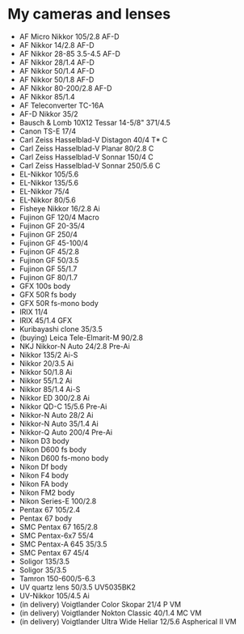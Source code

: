 # My cameras and lenses

- AF Micro Nikkor 105/2.8 AF-D
- AF Nikkor 14/2.8 AF-D
- AF Nikkor 28-85 3.5-4.5 AF-D
- AF Nikkor 28/1.4 AF-D
- AF Nikkor 50/1.4 AF-D
- AF Nikkor 50/1.8 AF-D
- AF Nikkor 80-200/2.8 AF-D
- AF Nikkor 85/1.4
- AF Teleconverter TC-16A
- AF-D Nikkor 35/2
- Bausch & Lomb 10X12 Tessar 14-5/8" 371/4.5
- Canon TS-E 17/4
- Carl Zeiss Hasselblad-V Distagon 40/4 T* C
- Carl Zeiss Hasselblad-V Planar 80/2.8 C
- Carl Zeiss Hasselblad-V Sonnar 150/4 C
- Carl Zeiss Hasselblad-V Sonnar 250/5.6 C
- EL-Nikkor 105/5.6
- EL-Nikkor 135/5.6
- EL-Nikkor 75/4
- EL-Nikkor 80/5.6
- Fisheye Nikkor 16/2.8 Ai
- Fujinon GF 120/4 Macro
- Fujinon GF 20-35/4
- Fujinon GF 250/4
- Fujinon GF 45-100/4
- Fujinon GF 45/2.8
- Fujinon GF 50/3.5
- Fujinon GF 55/1.7
- Fujinon GF 80/1.7
- GFX 100s body
- GFX 50R fs body
- GFX 50R fs-mono body
- IRIX 11/4
- IRIX 45/1.4 GFX
- Kuribayashi clone 35/3.5
- (buying) Leica Tele-Elmarit-M 90/2.8
- NKJ Nikkor-N Auto 24/2.8 Pre-Ai
- Nikkor 135/2 Ai-S
- Nikkor 20/3.5 Ai
- Nikkor 50/1.8 Ai
- Nikkor 55/1.2 Ai
- Nikkor 85/1.4 Ai-S
- Nikkor ED 300/2.8 Ai
- Nikkor QD-C 15/5.6 Pre-Ai
- Nikkor-N Auto 28/2 Ai
- Nikkor-N Auto 35/1.4 Ai
- Nikkor-Q Auto 200/4 Pre-Ai
- Nikon D3 body
- Nikon D600 fs body
- Nikon D600 fs-mono body
- Nikon Df body
- Nikon F4 body
- Nikon FA body
- Nikon FM2 body
- Nikon Series-E 100/2.8
- Pentax 67 105/2.4
- Pentax 67 body
- SMC Pentax 67 165/2.8
- SMC Pentax-6x7 55/4
- SMC Pentax-A 645 35/3.5
- SMC Pentax 67 45/4
- Soligor 135/3.5
- Soligor 35/3.5
- Tamron 150-600/5-6.3
- UV quartz lens 50/3.5 UV5035BK2
- UV-Nikkor 105/4.5 Ai
- (in delivery) Voigtlander Color Skopar 21/4 P VM
- (in delivery) Voigtlander Nokton Classic 40/1.4 MC VM
- (in delivery) Voigtlander Ultra Wide Heliar 12/5.6 Aspherical II VM
